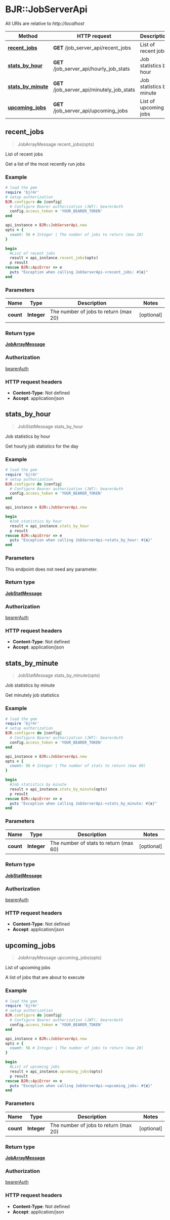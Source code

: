 # BJR::JobServerApi

All URIs are relative to *http://localhost*

Method | HTTP request | Description
------------- | ------------- | -------------
[**recent_jobs**](JobServerApi.md#recent_jobs) | **GET** /job_server_api/recent_jobs | List of recent jobs
[**stats_by_hour**](JobServerApi.md#stats_by_hour) | **GET** /job_server_api/hourly_job_stats | Job statistics by hour
[**stats_by_minute**](JobServerApi.md#stats_by_minute) | **GET** /job_server_api/minutely_job_stats | Job statistics by minute
[**upcoming_jobs**](JobServerApi.md#upcoming_jobs) | **GET** /job_server_api/upcoming_jobs | List of upcoming jobs



## recent_jobs

> JobArrayMessage recent_jobs(opts)

List of recent jobs

Get a list of the most recently run jobs

### Example

```ruby
# load the gem
require 'bjr4r'
# setup authorization
BJR.configure do |config|
  # Configure Bearer authorization (JWT): bearerAuth
  config.access_token = 'YOUR_BEARER_TOKEN'
end

api_instance = BJR::JobServerApi.new
opts = {
  count: 56 # Integer | The number of jobs to return (max 20)
}

begin
  #List of recent jobs
  result = api_instance.recent_jobs(opts)
  p result
rescue BJR::ApiError => e
  puts "Exception when calling JobServerApi->recent_jobs: #{e}"
end
```

### Parameters


Name | Type | Description  | Notes
------------- | ------------- | ------------- | -------------
 **count** | **Integer**| The number of jobs to return (max 20) | [optional] 

### Return type

[**JobArrayMessage**](JobArrayMessage.md)

### Authorization

[bearerAuth](../README.md#bearerAuth)

### HTTP request headers

- **Content-Type**: Not defined
- **Accept**: application/json


## stats_by_hour

> JobStatMessage stats_by_hour

Job statistics by hour

Get hourly job statistics for the day

### Example

```ruby
# load the gem
require 'bjr4r'
# setup authorization
BJR.configure do |config|
  # Configure Bearer authorization (JWT): bearerAuth
  config.access_token = 'YOUR_BEARER_TOKEN'
end

api_instance = BJR::JobServerApi.new

begin
  #Job statistics by hour
  result = api_instance.stats_by_hour
  p result
rescue BJR::ApiError => e
  puts "Exception when calling JobServerApi->stats_by_hour: #{e}"
end
```

### Parameters

This endpoint does not need any parameter.

### Return type

[**JobStatMessage**](JobStatMessage.md)

### Authorization

[bearerAuth](../README.md#bearerAuth)

### HTTP request headers

- **Content-Type**: Not defined
- **Accept**: application/json


## stats_by_minute

> JobStatMessage stats_by_minute(opts)

Job statistics by minute

Get minutely job statistics

### Example

```ruby
# load the gem
require 'bjr4r'
# setup authorization
BJR.configure do |config|
  # Configure Bearer authorization (JWT): bearerAuth
  config.access_token = 'YOUR_BEARER_TOKEN'
end

api_instance = BJR::JobServerApi.new
opts = {
  count: 56 # Integer | The number of stats to return (max 60)
}

begin
  #Job statistics by minute
  result = api_instance.stats_by_minute(opts)
  p result
rescue BJR::ApiError => e
  puts "Exception when calling JobServerApi->stats_by_minute: #{e}"
end
```

### Parameters


Name | Type | Description  | Notes
------------- | ------------- | ------------- | -------------
 **count** | **Integer**| The number of stats to return (max 60) | [optional] 

### Return type

[**JobStatMessage**](JobStatMessage.md)

### Authorization

[bearerAuth](../README.md#bearerAuth)

### HTTP request headers

- **Content-Type**: Not defined
- **Accept**: application/json


## upcoming_jobs

> JobArrayMessage upcoming_jobs(opts)

List of upcoming jobs

A list of jobs that are about to execute

### Example

```ruby
# load the gem
require 'bjr4r'
# setup authorization
BJR.configure do |config|
  # Configure Bearer authorization (JWT): bearerAuth
  config.access_token = 'YOUR_BEARER_TOKEN'
end

api_instance = BJR::JobServerApi.new
opts = {
  count: 56 # Integer | The number of jobs to return (max 20)
}

begin
  #List of upcoming jobs
  result = api_instance.upcoming_jobs(opts)
  p result
rescue BJR::ApiError => e
  puts "Exception when calling JobServerApi->upcoming_jobs: #{e}"
end
```

### Parameters


Name | Type | Description  | Notes
------------- | ------------- | ------------- | -------------
 **count** | **Integer**| The number of jobs to return (max 20) | [optional] 

### Return type

[**JobArrayMessage**](JobArrayMessage.md)

### Authorization

[bearerAuth](../README.md#bearerAuth)

### HTTP request headers

- **Content-Type**: Not defined
- **Accept**: application/json


